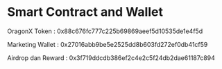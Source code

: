 # Smart Contract and Wallet

OragonX Token          : 0x88c676fc777c225b69869aeef5d10535de1e4f5d

Marketing Wallet        : 0x27016abb9be5e2525dd8b603fd272ef0db41cf59 

Airdrop dan Reward   : 0x3f719ddcdb386ef2c4e2c5f24db2dae61187c894

